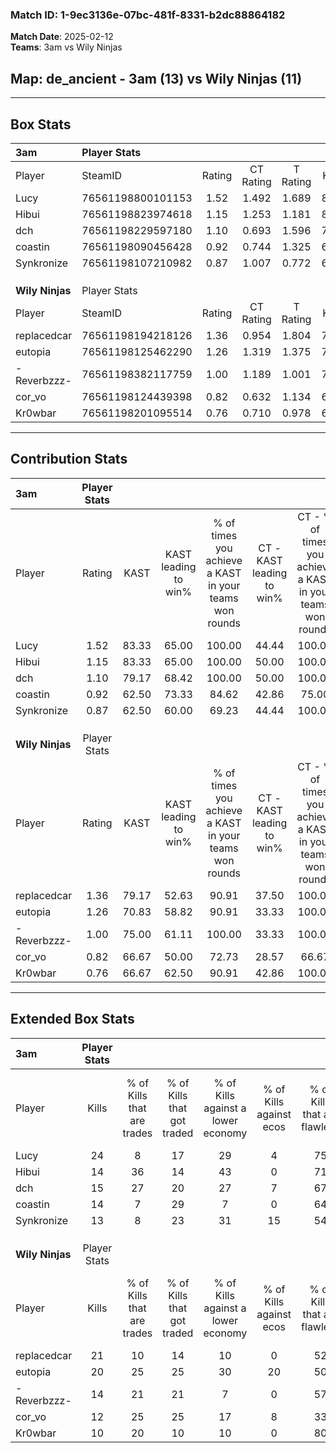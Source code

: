 ### Match ID: 1-9ec3136e-07bc-481f-8331-b2dc88864182  
**Match Date**: 2025-02-12  
**Teams**: 3am vs Wily Ninjas  

## **Map**: de_ancient - 3am (13) vs Wily Ninjas (11)  
---  

## Box Stats  

| **3am**         | Player Stats      |        |           |          |       |      |       |         |        |      |     |
| :- | :- | :-: | :-: | :-: | :-: | :-: | :-: | :-: | :-: | :-: | :-: |
| Player          | SteamID           | Rating | CT Rating | T Rating | KAST  | ADR  | Kills | Assists | Deaths | K/D  | HS% |
| Lucy            | 76561198800101153 |  1.52  |   1.492   |  1.689   | 83.33 | 88.8 |  24   |    2    |   14   | 1.71 | 33  |
| Hibui           | 76561198823974618 |  1.15  |   1.253   |  1.181   | 83.33 | 71.4 |  14   |    8    |   13   | 1.08 | 57  |
| dch             | 76561198229597180 |  1.10  |   0.693   |  1.596   | 79.17 | 69.2 |  15   |    7    |   15   | 1.00 | 60  |
| coastin         | 76561198090456428 |  0.92  |   0.744   |  1.325   | 62.50 | 82.0 |  14   |    4    |   17   | 0.82 | 57  |
| Synkronize      | 76561198107210982 |  0.87  |   1.007   |  0.772   | 62.50 | 76.1 |  13   |    9    |   18   | 0.72 | 30  |
|                 |                   |        |           |          |       |      |       |         |        |      |     |
|                 |                   |        |           |          |       |      |       |         |        |      |     |
|                 |                   |        |           |          |       |      |       |         |        |      |     |
| **Wily Ninjas** | Player Stats      |        |           |          |       |      |       |         |        |      |     |
| Player          | SteamID           | Rating | CT Rating | T Rating | KAST  | ADR  | Kills | Assists | Deaths | K/D  | HS% |
| replacedcar     | 76561198194218126 |  1.36  |   0.954   |  1.804   | 79.17 | 87.1 |  21   |    9    |   16   | 1.31 | 42  |
| eutopia         | 76561198125462290 |  1.26  |   1.319   |  1.375   | 70.83 | 98.3 |  20   |    5    |   17   | 1.18 | 45  |
| -Reverbzzz-     | 76561198382117759 |  1.00  |   1.189   |  1.001   | 75.00 | 64.0 |  14   |    3    |   15   | 0.93 | 57  |
| cor_vo          | 76561198124439398 |  0.82  |   0.632   |  1.134   | 66.67 | 57.1 |  12   |    2    |   16   | 0.75 | 33  |
| Kr0wbar         | 76561198201095514 |  0.76  |   0.710   |  0.978   | 66.67 | 56.7 |  10   |    5    |   16   | 0.63 | 80  |
---  

## Contribution Stats  

| **3am**         | Player Stats |       |                      |                                                        |                           |                                                             |                          |                                                            |
| :- | :-: | :-: | :-: | :-: | :-: | :-: | :-: | :-: |
| Player          |    Rating    | KAST  | KAST leading to win% | % of times you achieve a KAST in your teams won rounds | CT - KAST leading to win% | CT - % of times you achieve a KAST in your teams won rounds | T - KAST leading to win% | T - % of times you achieve a KAST in your teams won rounds |
| Lucy            |     1.52     | 83.33 |        65.00         |                         100.00                         |           44.44           |                           100.00                            |          81.82           |                           100.00                           |
| Hibui           |     1.15     | 83.33 |        65.00         |                         100.00                         |           50.00           |                           100.00                            |          75.00           |                           100.00                           |
| dch             |     1.10     | 79.17 |        68.42         |                         100.00                         |           50.00           |                           100.00                            |          81.82           |                           100.00                           |
| coastin         |     0.92     | 62.50 |        73.33         |                         84.62                          |           42.86           |                            75.00                            |          100.00          |                           88.89                            |
| Synkronize      |     0.87     | 62.50 |        60.00         |                         69.23                          |           44.44           |                           100.00                            |          83.33           |                           55.56                            |
|                 |              |       |                      |                                                        |                           |                                                             |                          |                                                            |
|                 |              |       |                      |                                                        |                           |                                                             |                          |                                                            |
|                 |              |       |                      |                                                        |                           |                                                             |                          |                                                            |
| **Wily Ninjas** | Player Stats |       |                      |                                                        |                           |                                                             |                          |                                                            |
| Player          |    Rating    | KAST  | KAST leading to win% | % of times you achieve a KAST in your teams won rounds | CT - KAST leading to win% | CT - % of times you achieve a KAST in your teams won rounds | T - KAST leading to win% | T - % of times you achieve a KAST in your teams won rounds |
| replacedcar     |     1.36     | 79.17 |        52.63         |                         90.91                          |           37.50           |                           100.00                            |          63.64           |                           87.50                            |
| eutopia         |     1.26     | 70.83 |        58.82         |                         90.91                          |           33.33           |                           100.00                            |          87.50           |                           87.50                            |
| -Reverbzzz-     |     1.00     | 75.00 |        61.11         |                         100.00                         |           33.33           |                           100.00                            |          88.89           |                           100.00                           |
| cor_vo          |     0.82     | 66.67 |        50.00         |                         72.73                          |           28.57           |                            66.67                            |          66.67           |                           75.00                            |
| Kr0wbar         |     0.76     | 66.67 |        62.50         |                         90.91                          |           42.86           |                           100.00                            |          77.78           |                           87.50                            |
---  

## Extended Box Stats  

| **3am**         | Player Stats |                            |                            |                                    |                         |                              |                                 |        |                             |                                     |                          |                               |                            |
| :- | :-: | :-: | :-: | :-: | :-: | :-: | :-: | :-: | :-: | :-: | :-: | :-: | :-: |
| Player          |    Kills     | % of Kills that are trades | % of Kills that got traded | % of Kills against a lower economy | % of Kills against ecos | % of Kills that are flawless | % of Kills that are close duels | Deaths | % of Deaths that get traded | % of Deaths against a lower economy | % of Deaths against ecos | % of Deaths that are flawless | % of Deaths that are close |
| Lucy            |      24      |             8              |             17             |                 29                 |            4            |              75              |                0                |   14   |             29              |                 29                  |            7             |              79               |             0              |
| Hibui           |      14      |             36             |             14             |                 43                 |            0            |              71              |                0                |   13   |             23              |                  0                  |            0             |              54               |             8              |
| dch             |      15      |             27             |             20             |                 27                 |            7            |              67              |                7                |   15   |             13              |                  7                  |            7             |              47               |             7              |
| coastin         |      14      |             7              |             29             |                 7                  |            0            |              64              |                0                |   17   |             29              |                 18                  |            0             |              47               |             24             |
| Synkronize      |      13      |             8              |             23             |                 31                 |           15            |              54              |                0                |   18   |              6              |                 22                  |            6             |              50               |             11             |
|                 |              |                            |                            |                                    |                         |                              |                                 |        |                             |                                     |                          |                               |                            |
|                 |              |                            |                            |                                    |                         |                              |                                 |        |                             |                                     |                          |                               |                            |
|                 |              |                            |                            |                                    |                         |                              |                                 |        |                             |                                     |                          |                               |                            |
| **Wily Ninjas** | Player Stats |                            |                            |                                    |                         |                              |                                 |        |                             |                                     |                          |                               |                            |
| Player          |    Kills     | % of Kills that are trades | % of Kills that got traded | % of Kills against a lower economy | % of Kills against ecos | % of Kills that are flawless | % of Kills that are close duels | Deaths | % of Deaths that get traded | % of Deaths against a lower economy | % of Deaths against ecos | % of Deaths that are flawless | % of Deaths that are close |
| replacedcar     |      21      |             10             |             14             |                 10                 |            0            |              52              |                5                |   16   |              6              |                  6                  |            0             |              75               |             0              |
| eutopia         |      20      |             25             |             25             |                 30                 |           20            |              50              |               15                |   17   |             24              |                 18                  |            6             |              53               |             0              |
| -Reverbzzz-     |      14      |             21             |             21             |                 7                  |            0            |              57              |                7                |   15   |             27              |                 13                  |            0             |              67               |             7              |
| cor_vo          |      12      |             25             |             25             |                 17                 |            8            |              33              |               25                |   16   |             19              |                  0                  |            0             |              81               |             0              |
| Kr0wbar         |      10      |             20             |             10             |                 10                 |            0            |              80              |                0                |   16   |             25              |                 25                  |            6             |              63               |             0              |
